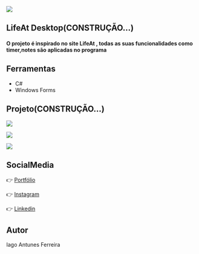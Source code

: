 ![](https://imgur.com/mT2ksIv.png)
## LifeAt Desktop(CONSTRUÇÃO...)
<h4>O projeto é inspirado no site LifeAt , todas as suas funcionalidades como timer,notes são aplicadas no programa</h4>

## Ferramentas
  - C#
  - Windows Forms
 
## Projeto(CONSTRUÇÃO...)
![](https://imgur.com/748Pci4.png)

![](https://imgur.com/g3rVHQv.png)

![](https://imgur.com/zIx8Cg8.png)


## SocialMedia

:point_right: [Portfólio](https://iagoantunes.github.io/)

:point_right: [Instagram](https://www.instagram.com/iago_ferreira010/?hl=pt-br)

:point_right: [Linkedin](https://www.linkedin.com/in/iagoaferreira/)

## Autor
 
Iago Antunes Ferreira



